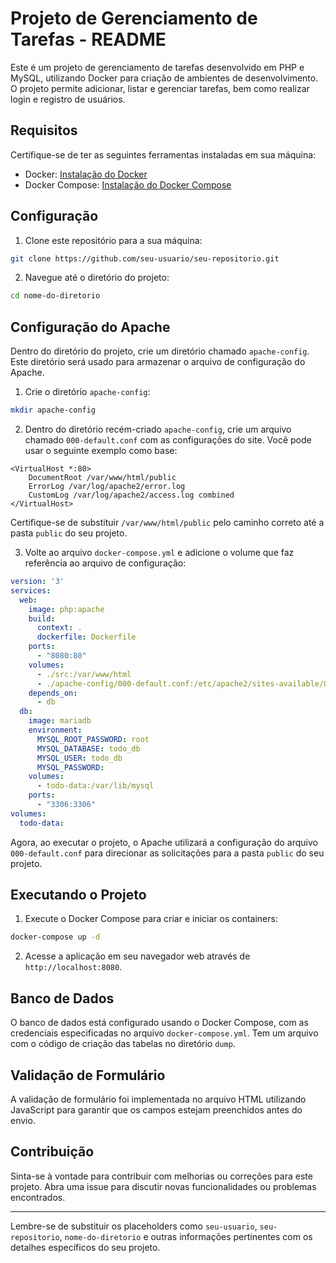 # Projeto de Gerenciamento de Tarefas - README

Este é um projeto de gerenciamento de tarefas desenvolvido em PHP e MySQL, utilizando Docker para criação de ambientes de desenvolvimento. O projeto permite adicionar, listar e gerenciar tarefas, bem como realizar login e registro de usuários.

## Requisitos

Certifique-se de ter as seguintes ferramentas instaladas em sua máquina:

- Docker: [Instalação do Docker](https://docs.docker.com/get-docker/)
- Docker Compose: [Instalação do Docker Compose](https://docs.docker.com/compose/install/)

## Configuração

1. Clone este repositório para a sua máquina:

```bash
git clone https://github.com/seu-usuario/seu-repositorio.git
```

2. Navegue até o diretório do projeto:

```bash
cd nome-do-diretorio
```

## Configuração do Apache

Dentro do diretório do projeto, crie um diretório chamado `apache-config`. Este diretório será usado para armazenar o arquivo de configuração do Apache.

1. Crie o diretório `apache-config`:

```bash
mkdir apache-config
```

2. Dentro do diretório recém-criado `apache-config`, crie um arquivo chamado `000-default.conf` com as configurações do site. Você pode usar o seguinte exemplo como base:

```apacheconf
<VirtualHost *:80>
    DocumentRoot /var/www/html/public
    ErrorLog /var/log/apache2/error.log
    CustomLog /var/log/apache2/access.log combined
</VirtualHost>
```

Certifique-se de substituir `/var/www/html/public` pelo caminho correto até a pasta `public` do seu projeto.

3. Volte ao arquivo `docker-compose.yml` e adicione o volume que faz referência ao arquivo de configuração:

```yaml
version: '3'
services:
  web:
    image: php:apache
    build:
      context: .
      dockerfile: Dockerfile
    ports:
      - "8080:80"
    volumes:
      - ./src:/var/www/html
      - ./apache-config/000-default.conf:/etc/apache2/sites-available/000-default.conf
    depends_on:
      - db
  db:
    image: mariadb
    environment:
      MYSQL_ROOT_PASSWORD: root
      MYSQL_DATABASE: todo_db
      MYSQL_USER: todo_db
      MYSQL_PASSWORD: 
    volumes:
      - todo-data:/var/lib/mysql
    ports:
      - "3306:3306"
volumes:
  todo-data:
```

Agora, ao executar o projeto, o Apache utilizará a configuração do arquivo `000-default.conf` para direcionar as solicitações para a pasta `public` do seu projeto.

## Executando o Projeto

1. Execute o Docker Compose para criar e iniciar os containers:

```bash
docker-compose up -d
```

2. Acesse a aplicação em seu navegador web através de `http://localhost:8080`.

## Banco de Dados

O banco de dados está configurado usando o Docker Compose, com as credenciais especificadas no arquivo `docker-compose.yml`. Tem um arquivo com o código de criação das tabelas no diretório `dump`.

## Validação de Formulário

A validação de formulário foi implementada no arquivo HTML utilizando JavaScript para garantir que os campos estejam preenchidos antes do envio.

## Contribuição

Sinta-se à vontade para contribuir com melhorias ou correções para este projeto. Abra uma issue para discutir novas funcionalidades ou problemas encontrados.

---

Lembre-se de substituir os placeholders como `seu-usuario`, `seu-repositorio`, `nome-do-diretorio` e outras informações pertinentes com os detalhes específicos do seu projeto.